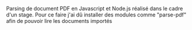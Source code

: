Parsing de document PDF en Javascript et Node.js réalisé dans le cadre d'un stage. Pour ce faire j'ai dû installer des modules comme "parse-pdf" afin de pouvoir lire les documents importés
